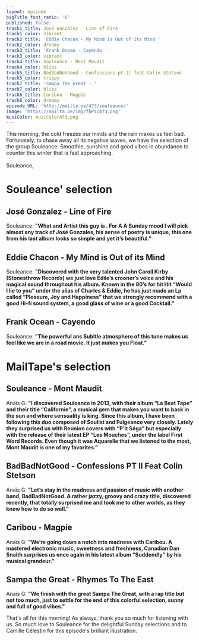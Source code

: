 ```yaml
---
layout: episode
bigTitle_font_ratio: '6'
published: false
track1_title: José Gonzalez - Line of Fire
track1_color: vibrant
track2_title: 'Eddie Chacon - My Mind is Out of its Mind '
track2_color: dreamy
track3_title: 'Frank Ocean - Cayendo '
track3_color: vibrant
track4_title: Souleance - Mont Maudit
track4_color: bliss
track5_title: BadBadNotGood - Confessions pt || feat Colin Stetson
track5_color: trippy
track7_title: 'Sampa The Great - '
track7_color: bliss
track6_title: Caribou - Magpie
track6_color: dreamy
episode_URL: 'http://mailta.pe/473/souleance/'
image: 'https://mailta.pe/img/fbPic473.png'
musiColor: musiColor473.png
---
```

<p id="introduction"> This morning, the cold freezes our minds and the rain makes us feel bad. Fortunately, to chase away all its negative waves, we have the selection of the group Souleance. Smoothie, sunshine and good vibes in abundance to counter this winter that is fast approaching.
<br><br>
Souleance, 

</p>


# Souleance' selection

## José Gonzalez - Line of Fire
Souleance: **"**What and Artist this guy is . For A A Sunday mood I will pick almost any track of José Gonzales, his sense of poetry is unique, this one from his last album looks so simple and yet it’s beautiful.**"**

## Eddie Chacon - My Mind is Out of its Mind
Souleance: **"**Discovered with the very talented John Caroll Kirby (Stonesthrow Records)
we just love Ediie’s crooner’s voice and his magical sound throughout his album.
Known in the 80’s for hit Hit “Would I lie to you” under the alias of Charles & Eddie, he has just made an Lp called “Pleasure, Joy and Happiness” that we strongly recommend with a good Hi-fi sound system, a good glass of wine or a good Cocktail.**"**

## Frank Ocean - Cayendo
Souleance: **"**The powerful ans Subltle atmosphere of this tune makes us feel like we are in a road movie. It just makes you Float.**"**


# MailTape's selection

## Souleance - Mont Maudit
Anaïs G: **"**I discovered Souleance in 2013, with their album “La Beat Tape” and their title “Californie”, a musical gem that makes you want to bask in the sun and where sensuality is king. Since this album, I have been following this duo composed of Soulist and Fulgeance very closely. Lately they surprised us with Reunion covers with “P’it Séga” but especially with the release of their latest EP “Les Mouches”, under the label First Word Records. Even though it was Aquarelle that we listened to the most, Mont Maudit is one of my favorites.**"**

## BadBadNotGood - Confessions PT II Feat Colin Stetson
Anaïs G: **"**Let’s stay in the madness and passion of music with another band, BadBadNotGood. A rather jazzy, groovy and crazy title, discovered recently, that totally surprised me and took me to other worlds, as they know how to do so well.**"**

## Caribou - Magpie 
Anaïs G: **"**We’re going down a notch into madness with Caribou. A mastered electronic music, sweetness and freshness, Canadian Dan Snaith surprises us once again in his latest album “Suddendly” by his musical grandeur.**"**

##  Sampa the Great - Rhymes To The East 
Anaïs G: **"**We finish with the great Sampa The Great, with a rap title but not too much, just to settle for the end of this colorful selection, sunny and full of good vibes.**"**

<p id="outroduction">That's all for this morning! As always, thank you so much for listening with us. So much love to Souleance for the delightful Sunday selections and to Camille Célestin for this episode's brilliant illustration.</p>
